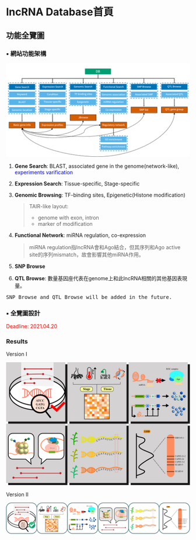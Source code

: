 # lncRNA Database首頁
## 功能全覽圖
### ▪️ 網站功能架構
![](./picture/DB.png)
1. **Gene Search**: BLAST, associated gene in the genome(network-like), <font color=#0000ff>experiments varification</font>
2. **Expression Search**: Tissue-specific, Stage-specific
3. **Genomic Browsing**: TF-binding sites, Epigenetic(Histone modification)
   > TAIR-like layout: 
   > - genome with exon, intron
   > - marker of modification 
4. **Functional Network**: miRNA regulation, co-expression
   
   > miRNA regulation指lncRNA會和Ago結合，但其序列和Ago active site的序列mismatch，故會影響其他miRNA作用。
5. **SNP Browse**
6. **QTL Browse**: 數量基因座代表在genome上和此lncRNA相關的其他基因表現量。
<pre>SNP Browse and QTL Browse will be added in the future.</pre>

### ▪️ 全覽圖設計

<font color=#FF0000>Deadline: 2021.04.20</font>

### Results

Version I

![home_review_1](picture/Version1/home_overview.png)

Version II

![home_overview_2](picture/Version2/home_overview_2.png)